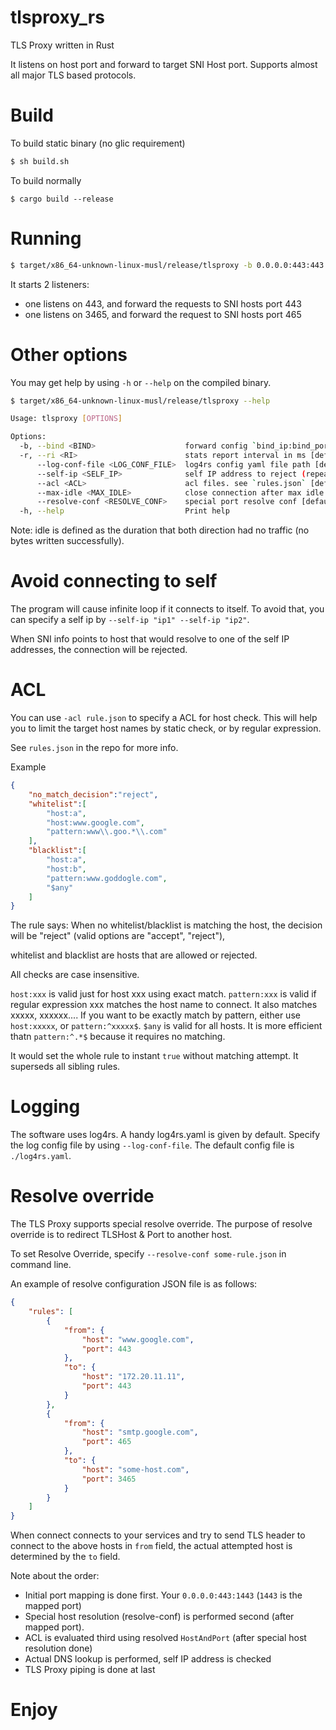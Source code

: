 # tlsproxy_rs
TLS Proxy written in Rust

It listens on host port and forward to target SNI Host port. Supports almost all major TLS based protocols.


# Build

To build static binary (no glic requirement)
```bash
$ sh build.sh
```

To build normally
```
$ cargo build --release
```

# Running
```bash
$ target/x86_64-unknown-linux-musl/release/tlsproxy -b 0.0.0.0:443:443 -b 0.0.0.0:3465:465
```

It starts 2 listeners:

* one listens on 443, and forward the requests to SNI hosts port 443
* one listens on 3465, and forward the request to SNI hosts port 465

# Other options
You may get help by using `-h` or `--help` on the compiled binary.

```bash
$ target/x86_64-unknown-linux-musl/release/tlsproxy --help

Usage: tlsproxy [OPTIONS]

Options:
  -b, --bind <BIND>                    forward config `bind_ip:bind_port:forward_port` format (repeat for multiple)
  -r, --ri <RI>                        stats report interval in ms [default: 30000]
      --log-conf-file <LOG_CONF_FILE>  log4rs config yaml file path [default: log4rs.yaml]
      --self-ip <SELF_IP>              self IP address to reject (repeat for multiple)
      --acl <ACL>                      acl files. see `rules.json` [default: ]
      --max-idle <MAX_IDLE>            close connection after max idle in seconds [default: 300]
      --resolve-conf <RESOLVE_CONF>    special port resolve conf [default: ]
  -h, --help                           Print help

```

Note: idle is defined as the duration that both direction had no traffic (no bytes written successfully).

# Avoid connecting to self
The program will cause infinite loop if it connects to itself. To avoid that, you can specify a self ip by
`--self-ip "ip1" --self-ip "ip2"`. 

When SNI info points to host that would resolve to one of the self IP addresses, the connection will be rejected.

# ACL
You can use `-acl rule.json` to specify a ACL for host check. 
This will help you to limit the target host names by static check, or by regular expression.

See `rules.json` in the repo for more info.

Example

```json
{
    "no_match_decision":"reject",
    "whitelist":[
        "host:a",
        "host:www.google.com",
        "pattern:www\\.goo.*\\.com"
    ],
    "blacklist":[
        "host:a",
        "host:b",
        "pattern:www.goddogle.com",
        "$any"
    ]
}
```

The rule says: When no whitelist/blacklist is matching the host, the decision will be "reject" (valid options are "accept", "reject"),

whitelist and blacklist are hosts that are allowed or rejected. 

All checks are case insensitive.

`host:xxx` is valid just for host xxx using exact match.
`pattern:xxx` is valid if regular expression xxx matches the host name to connect. It also matches xxxxx, xxxxxx....
If you want to be exactly match by pattern, either use `host:xxxxx`, or `pattern:^xxxxx$`.
`$any` is valid for all hosts. It is more efficient thatn `pattern:^.*$` because it requires no matching.

It would set the whole rule to instant `true` without matching attempt. It superseds all sibling rules.

# Logging
The software uses log4rs. A handy log4rs.yaml is given by default. Specify the log config file by using
`--log-conf-file`. The default config file is `./log4rs.yaml`.

# Resolve override
The TLS Proxy supports special resolve override. The purpose of resolve override is to redirect TLSHost & Port to another host.

To set Resolve Override, specify `--resolve-conf some-rule.json` in command line.

An example of resolve configuration JSON file is as follows:

```json
{
    "rules": [
        {
            "from": {
                "host": "www.google.com",
                "port": 443
            },
            "to": {
                "host": "172.20.11.11",
                "port": 443
            }
        },
        {
            "from": {
                "host": "smtp.google.com",
                "port": 465
            },
            "to": {
                "host": "some-host.com",
                "port": 3465
            }
        }
    ]
}
```

When connect connects to your services and try to send TLS header to connect to the above hosts in `from` field, the actual attempted host is determined by the `to` field.

Note about the order: 

* Initial port mapping is done first. Your `0.0.0.0:443:1443` (`1443` is the mapped port)
* Special host resolution (resolve-conf) is performed second (after mapped port).
* ACL is evaluated third using resolved `HostAndPort` (after special host resolution done)
* Actual DNS lookup is performed, self IP address is checked
* TLS Proxy piping is done at last

# Enjoy

